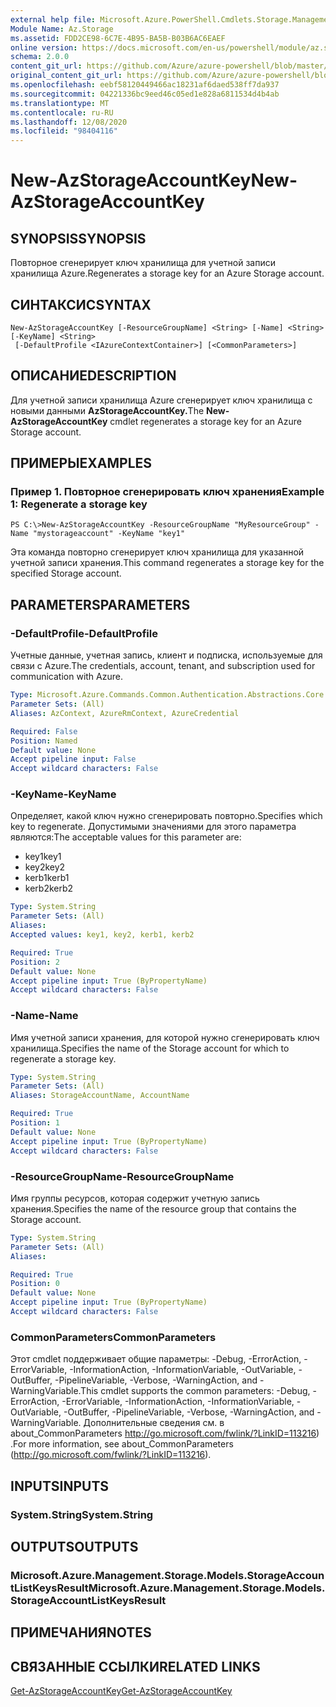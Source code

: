 ```yaml
---
external help file: Microsoft.Azure.PowerShell.Cmdlets.Storage.Management.dll-Help.xml
Module Name: Az.Storage
ms.assetid: FDD2CE98-6C7E-4B95-BA5B-B03B6AC6EAEF
online version: https://docs.microsoft.com/en-us/powershell/module/az.storage/new-azstorageaccountkey
schema: 2.0.0
content_git_url: https://github.com/Azure/azure-powershell/blob/master/src/Storage/Storage.Management/help/New-AzStorageAccountKey.md
original_content_git_url: https://github.com/Azure/azure-powershell/blob/master/src/Storage/Storage.Management/help/New-AzStorageAccountKey.md
ms.openlocfilehash: eebf58120449466ac18231af6daed538ff7da937
ms.sourcegitcommit: 04221336bc9eed46c05ed1e828a6811534d4b4ab
ms.translationtype: MT
ms.contentlocale: ru-RU
ms.lasthandoff: 12/08/2020
ms.locfileid: "98404116"
---
```

# <span data-ttu-id="ce03a-101">New-AzStorageAccountKey</span><span class="sxs-lookup"><span data-stu-id="ce03a-101">New-AzStorageAccountKey</span></span>

## <span data-ttu-id="ce03a-102">SYNOPSIS</span><span class="sxs-lookup"><span data-stu-id="ce03a-102">SYNOPSIS</span></span>
<span data-ttu-id="ce03a-103">Повторное сгенерирует ключ хранилища для учетной записи хранилища Azure.</span><span class="sxs-lookup"><span data-stu-id="ce03a-103">Regenerates a storage key for an Azure Storage account.</span></span>

## <span data-ttu-id="ce03a-104">СИНТАКСИС</span><span class="sxs-lookup"><span data-stu-id="ce03a-104">SYNTAX</span></span>

```
New-AzStorageAccountKey [-ResourceGroupName] <String> [-Name] <String> [-KeyName] <String>
 [-DefaultProfile <IAzureContextContainer>] [<CommonParameters>]
```

## <span data-ttu-id="ce03a-105">ОПИСАНИЕ</span><span class="sxs-lookup"><span data-stu-id="ce03a-105">DESCRIPTION</span></span>
<span data-ttu-id="ce03a-106">Для учетной записи хранилища Azure сгенерирует ключ хранилища с новыми данными **AzStorageAccountKey.**</span><span class="sxs-lookup"><span data-stu-id="ce03a-106">The **New-AzStorageAccountKey** cmdlet regenerates a storage key for an Azure Storage account.</span></span>

## <span data-ttu-id="ce03a-107">ПРИМЕРЫ</span><span class="sxs-lookup"><span data-stu-id="ce03a-107">EXAMPLES</span></span>

### <span data-ttu-id="ce03a-108">Пример 1. Повторное сгенерировать ключ хранения</span><span class="sxs-lookup"><span data-stu-id="ce03a-108">Example 1: Regenerate a storage key</span></span>
```
PS C:\>New-AzStorageAccountKey -ResourceGroupName "MyResourceGroup" -Name "mystorageaccount" -KeyName "key1"
```

<span data-ttu-id="ce03a-109">Эта команда повторно сгенерирует ключ хранилища для указанной учетной записи хранения.</span><span class="sxs-lookup"><span data-stu-id="ce03a-109">This command regenerates a storage key for the specified Storage account.</span></span>

## <span data-ttu-id="ce03a-110">PARAMETERS</span><span class="sxs-lookup"><span data-stu-id="ce03a-110">PARAMETERS</span></span>

### <span data-ttu-id="ce03a-111">-DefaultProfile</span><span class="sxs-lookup"><span data-stu-id="ce03a-111">-DefaultProfile</span></span>
<span data-ttu-id="ce03a-112">Учетные данные, учетная запись, клиент и подписка, используемые для связи с Azure.</span><span class="sxs-lookup"><span data-stu-id="ce03a-112">The credentials, account, tenant, and subscription used for communication with Azure.</span></span>

```yaml
Type: Microsoft.Azure.Commands.Common.Authentication.Abstractions.Core.IAzureContextContainer
Parameter Sets: (All)
Aliases: AzContext, AzureRmContext, AzureCredential

Required: False
Position: Named
Default value: None
Accept pipeline input: False
Accept wildcard characters: False
```

### <span data-ttu-id="ce03a-113">-KeyName</span><span class="sxs-lookup"><span data-stu-id="ce03a-113">-KeyName</span></span>
<span data-ttu-id="ce03a-114">Определяет, какой ключ нужно сгенерировать повторно.</span><span class="sxs-lookup"><span data-stu-id="ce03a-114">Specifies which key to regenerate.</span></span>
<span data-ttu-id="ce03a-115">Допустимыми значениями для этого параметра являются:</span><span class="sxs-lookup"><span data-stu-id="ce03a-115">The acceptable values for this parameter are:</span></span>
- <span data-ttu-id="ce03a-116">key1</span><span class="sxs-lookup"><span data-stu-id="ce03a-116">key1</span></span>
- <span data-ttu-id="ce03a-117">key2</span><span class="sxs-lookup"><span data-stu-id="ce03a-117">key2</span></span>
- <span data-ttu-id="ce03a-118">kerb1</span><span class="sxs-lookup"><span data-stu-id="ce03a-118">kerb1</span></span>
- <span data-ttu-id="ce03a-119">kerb2</span><span class="sxs-lookup"><span data-stu-id="ce03a-119">kerb2</span></span>

```yaml
Type: System.String
Parameter Sets: (All)
Aliases:
Accepted values: key1, key2, kerb1, kerb2

Required: True
Position: 2
Default value: None
Accept pipeline input: True (ByPropertyName)
Accept wildcard characters: False
```

### <span data-ttu-id="ce03a-120">-Name</span><span class="sxs-lookup"><span data-stu-id="ce03a-120">-Name</span></span>
<span data-ttu-id="ce03a-121">Имя учетной записи хранения, для которой нужно сгенерировать ключ хранилища.</span><span class="sxs-lookup"><span data-stu-id="ce03a-121">Specifies the name of the Storage account for which to regenerate a storage key.</span></span>

```yaml
Type: System.String
Parameter Sets: (All)
Aliases: StorageAccountName, AccountName

Required: True
Position: 1
Default value: None
Accept pipeline input: True (ByPropertyName)
Accept wildcard characters: False
```

### <span data-ttu-id="ce03a-122">-ResourceGroupName</span><span class="sxs-lookup"><span data-stu-id="ce03a-122">-ResourceGroupName</span></span>
<span data-ttu-id="ce03a-123">Имя группы ресурсов, которая содержит учетную запись хранения.</span><span class="sxs-lookup"><span data-stu-id="ce03a-123">Specifies the name of the resource group that contains the Storage account.</span></span>

```yaml
Type: System.String
Parameter Sets: (All)
Aliases:

Required: True
Position: 0
Default value: None
Accept pipeline input: True (ByPropertyName)
Accept wildcard characters: False
```

### <span data-ttu-id="ce03a-124">CommonParameters</span><span class="sxs-lookup"><span data-stu-id="ce03a-124">CommonParameters</span></span>
<span data-ttu-id="ce03a-125">Этот cmdlet поддерживает общие параметры: -Debug, -ErrorAction, -ErrorVariable, -InformationAction, -InformationVariable, -OutVariable, -OutBuffer, -PipelineVariable, -Verbose, -WarningAction, and -WarningVariable.</span><span class="sxs-lookup"><span data-stu-id="ce03a-125">This cmdlet supports the common parameters: -Debug, -ErrorAction, -ErrorVariable, -InformationAction, -InformationVariable, -OutVariable, -OutBuffer, -PipelineVariable, -Verbose, -WarningAction, and -WarningVariable.</span></span> <span data-ttu-id="ce03a-126">Дополнительные сведения см. в about_CommonParameters http://go.microsoft.com/fwlink/?LinkID=113216) .</span><span class="sxs-lookup"><span data-stu-id="ce03a-126">For more information, see about_CommonParameters (http://go.microsoft.com/fwlink/?LinkID=113216).</span></span>

## <span data-ttu-id="ce03a-127">INPUTS</span><span class="sxs-lookup"><span data-stu-id="ce03a-127">INPUTS</span></span>

### <span data-ttu-id="ce03a-128">System.String</span><span class="sxs-lookup"><span data-stu-id="ce03a-128">System.String</span></span>

## <span data-ttu-id="ce03a-129">OUTPUTS</span><span class="sxs-lookup"><span data-stu-id="ce03a-129">OUTPUTS</span></span>

### <span data-ttu-id="ce03a-130">Microsoft.Azure.Management.Storage.Models.StorageAccountListKeysResult</span><span class="sxs-lookup"><span data-stu-id="ce03a-130">Microsoft.Azure.Management.Storage.Models.StorageAccountListKeysResult</span></span>

## <span data-ttu-id="ce03a-131">ПРИМЕЧАНИЯ</span><span class="sxs-lookup"><span data-stu-id="ce03a-131">NOTES</span></span>

## <span data-ttu-id="ce03a-132">СВЯЗАННЫЕ ССЫЛКИ</span><span class="sxs-lookup"><span data-stu-id="ce03a-132">RELATED LINKS</span></span>

[<span data-ttu-id="ce03a-133">Get-AzStorageAccountKey</span><span class="sxs-lookup"><span data-stu-id="ce03a-133">Get-AzStorageAccountKey</span></span>](./Get-AzStorageAccountKey.md)
